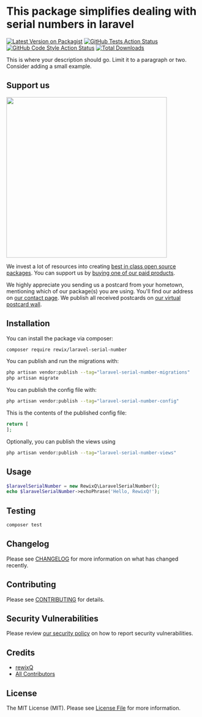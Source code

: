 # This package simplifies dealing with serial numbers in laravel

[![Latest Version on Packagist](https://img.shields.io/packagist/v/rewix/laravel-serial-number.svg?style=flat-square)](https://packagist.org/packages/rewix/laravel-serial-number)
[![GitHub Tests Action Status](https://img.shields.io/github/actions/workflow/status/rewix/laravel-serial-number/run-tests.yml?branch=main&label=tests&style=flat-square)](https://github.com/rewix/laravel-serial-number/actions?query=workflow%3Arun-tests+branch%3Amain)
[![GitHub Code Style Action Status](https://img.shields.io/github/actions/workflow/status/rewix/laravel-serial-number/fix-php-code-style-issues.yml?branch=main&label=code%20style&style=flat-square)](https://github.com/rewix/laravel-serial-number/actions?query=workflow%3A"Fix+PHP+code+style+issues"+branch%3Amain)
[![Total Downloads](https://img.shields.io/packagist/dt/rewix/laravel-serial-number.svg?style=flat-square)](https://packagist.org/packages/rewix/laravel-serial-number)

This is where your description should go. Limit it to a paragraph or two. Consider adding a small example.

## Support us

[<img src="https://github-ads.s3.eu-central-1.amazonaws.com/laravel-serial-number.jpg?t=1" width="419px" />](https://spatie.be/github-ad-click/laravel-serial-number)

We invest a lot of resources into creating [best in class open source packages](https://spatie.be/open-source). You can support us by [buying one of our paid products](https://spatie.be/open-source/support-us).

We highly appreciate you sending us a postcard from your hometown, mentioning which of our package(s) you are using. You'll find our address on [our contact page](https://spatie.be/about-us). We publish all received postcards on [our virtual postcard wall](https://spatie.be/open-source/postcards).

## Installation

You can install the package via composer:

```bash
composer require rewix/laravel-serial-number
```

You can publish and run the migrations with:

```bash
php artisan vendor:publish --tag="laravel-serial-number-migrations"
php artisan migrate
```

You can publish the config file with:

```bash
php artisan vendor:publish --tag="laravel-serial-number-config"
```

This is the contents of the published config file:

```php
return [
];
```

Optionally, you can publish the views using

```bash
php artisan vendor:publish --tag="laravel-serial-number-views"
```

## Usage

```php
$laravelSerialNumber = new RewixQ\LaravelSerialNumber();
echo $laravelSerialNumber->echoPhrase('Hello, RewixQ!');
```

## Testing

```bash
composer test
```

## Changelog

Please see [CHANGELOG](CHANGELOG.md) for more information on what has changed recently.

## Contributing

Please see [CONTRIBUTING](CONTRIBUTING.md) for details.

## Security Vulnerabilities

Please review [our security policy](../../security/policy) on how to report security vulnerabilities.

## Credits

- [rewixQ](https://github.com/rewix)
- [All Contributors](../../contributors)

## License

The MIT License (MIT). Please see [License File](LICENSE.md) for more information.
